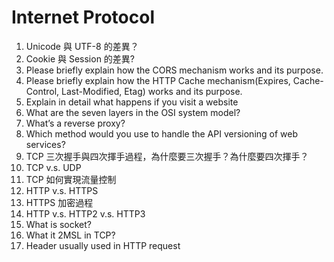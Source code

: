 # Internet Protocol

1. Unicode 與 UTF-8 的差異？
2. Cookie 與 Session 的差異?
3. Please briefly explain how the CORS mechanism works and its purpose.
4. Please briefly explain how the HTTP Cache mechanism(Expires, Cache-Control,
Last-Modified, Etag) works and its purpose.
5. Explain in detail what happens if you visit a website
6. What are the seven layers in the OSI system model?
7. What’s a reverse proxy?
8. Which method would you use to handle the API versioning of web services?
9. TCP 三次握手與四次揮手過程，為什麼要三次握手？為什麼要四次揮手？
10. TCP v.s. UDP
11. TCP 如何實現流量控制
12. HTTP v.s. HTTPS
13. HTTPS 加密過程
14. HTTP v.s. HTTP2 v.s. HTTP3
15. What is socket?
16. What it 2MSL in TCP?
17. Header usually used in HTTP request